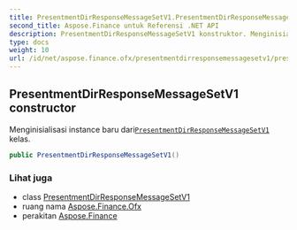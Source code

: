 ```yaml
---
title: PresentmentDirResponseMessageSetV1.PresentmentDirResponseMessageSetV1
second_title: Aspose.Finance untuk Referensi .NET API
description: PresentmentDirResponseMessageSetV1 konstruktor. Menginisialisasi instance baru dariPresentmentDirResponseMessageSetV1 kelas.
type: docs
weight: 10
url: /id/net/aspose.finance.ofx/presentmentdirresponsemessagesetv1/presentmentdirresponsemessagesetv1/
---
```

## PresentmentDirResponseMessageSetV1 constructor

Menginisialisasi instance baru dari[`PresentmentDirResponseMessageSetV1`](../) kelas.

```csharp
public PresentmentDirResponseMessageSetV1()
```

### Lihat juga

* class [PresentmentDirResponseMessageSetV1](../)
* ruang nama [Aspose.Finance.Ofx](../../presentmentdirresponsemessagesetv1/)
* perakitan [Aspose.Finance](../../../)


